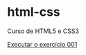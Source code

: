 # html-css
Curso de HTML5 e CSS3

<a href="https://willthdev.github.io/html-css/Exercicios/modulo-2/Desafios-propostos-modulo-02/Des010/">Executar o exercício 001</a>